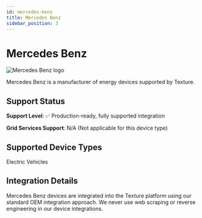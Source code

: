 ```yaml
---
id: mercedes-benz
title: Mercedes Benz
sidebar_position: 3
---
```


# Mercedes Benz

<div style={{ textAlign: 'center', margin: '20px 0' }}>
  <img 
    src="https://device.cms.texture.energy/logo/%20Mercedes-Benz%20Vector%20Icon.svg" 
    alt="Mercedes Benz logo" 
    style={{ maxWidth: '200px', maxHeight: '150px' }}
  />
</div>

Mercedes Benz is a manufacturer of energy devices supported by Texture.



## Support Status

**Support Level**: ✅ Production-ready, fully supported integration

**Grid Services Support**: N/A (Not applicable for this device type)

## Supported Device Types

Electric Vehicles

## Integration Details

Mercedes Benz devices are integrated into the Texture platform using our standard OEM integration approach. We never use web scraping or reverse engineering in our device integrations.




